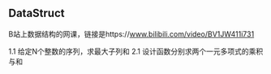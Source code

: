 ## DataStruct

B站上数据结构的网课，链接是https://www.bilibili.com/video/BV1JW411i731


1.1 给定N个整数的序列，求最大子列和
2.1 设计函数分别求两个一元多项式的乘积与和

